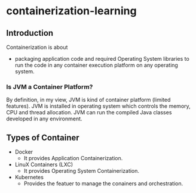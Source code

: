 # containerization-learning

## Introduction
Containerization is about  
* packaging application code and required Operating System libraries to run the code in any container execution platform on any operating system.

### Is JVM a Container Platform?
By definition, in my view, JVM is kind of container platform (limited features). JVM is installed in operating system which controls the memory, CPU and thread allocation. JVM can run the compiled Java classes developed in any environment.

## Types of Container
* Docker
    * It provides Application Containerization. 
* LinuX Containers (LXC)
    * It provides Operating System Containerization. 
* Kubernetes 
    * Provides the featuer to manage the conainers and orchestration.

